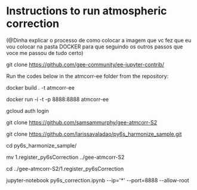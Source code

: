 # Instructions to run atmospheric correction

(@Dinha explicar o processo de como colocar a imagem que vc fez que eu vou colocar na pasta DOCKER para que seguindo os outros passos que voce me passou de tudo certo)

git clone https://github.com/gee-community/ee-jupyter-contrib/


Run the codes below in the atmcorr-ee folder from the repository:


docker build . -t atmcorr-ee

docker run -i -t -p 8888:8888 atmcorr-ee

gcloud auth login 

git clone https://github.com/samsammurphy/gee-atmcorr-S2

git clone https://github.com/larissavaladao/py6s_harmonize_sample.git

cd py6s_harmonize_sample/

mv 1.register_py6sCorrection ../gee-atmcorr-S2

cd ../gee-atmcorr-S2/1.register_py6sCorrection

jupyter-notebook py6s_correction.ipynb  --ip='*' --port=8888 --allow-root
